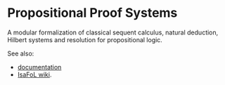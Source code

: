 # Propositional Proof Systems #

A modular formalization of classical sequent calculus, natural deduction, Hilbert systems and resolution for propositional logic.

See also: 

* [documentation](https://liftm.de/permanent/propositional_proof_systems/)
* [IsaFoL wiki](https://bitbucket.org/jasmin_blanchette/isafol/wiki/Home).
